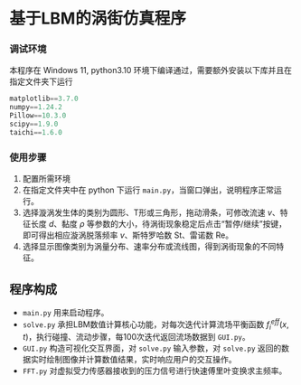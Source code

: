 # 基于LBM的涡街仿真程序

### 调试环境

本程序在 Windows 11, python3.10 环境下编译通过，需要额外安装以下库并且在指定文件夹下运行

```python
matplotlib==3.7.0
numpy==1.24.2
Pillow==10.3.0
scipy==1.9.0
taichi==1.6.0
```



### 使用步骤

1. 配置所需环境
2. 在指定文件夹中在 python 下运行 `main.py`，当窗口弹出，说明程序正常运行。
3. 选择漩涡发生体的类别为圆形、T形或三角形，拖动滑条，可修改流速 $v$、特征长度 $d$、黏度 $\rho$ 等参数的大小，待涡街现象稳定后点击“暂停/继续”按键，即可得出相应漩涡脱落频率 $v$、斯特罗哈数 $\mathrm{St}$、雷诺数 $\mathrm{Re}$。
4. 选择显示图像类别为涡量分布、速率分布或流线图，得到涡街现象的不同特征。



## 程序构成

- `main.py` 用来启动程序。
- `solve.py` 承担LBM数值计算核心功能，对每次迭代计算流场平衡函数 $f_i^{eff}(x,t)$，执行碰撞、流动步骤，每100次迭代返回流场数据到 `GUI.py`。
- `GUI.py` 构造可视化交互界面，对 `solve.py` 输入参数，对 `solve.py` 返回的数据实时绘制图像并计算数值结果，实时响应用户的交互操作。
- `FFT.py` 对虚拟受力传感器接收到的压力信号进行快速傅里叶变换求主频率。
